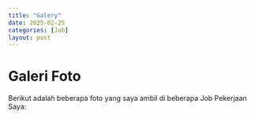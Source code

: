 ```yaml
---
title: "Galery"
date: 2025-02-25
categories: [Job]
layout: post
---
```


# Galeri Foto

Berikut adalah beberapa foto yang saya ambil di beberapa Job Pekerjaan Saya:

<!-- ![Desktop View](/assets/images/patung.jpg)
*Patung Tuhan YESUS Memberkati - Tana Toraja* -->
<!-- 
![Desktop View](/assets/images/RAR02755.jpg)
*Natal UMUM Gereja KIBAID 2025*

![Desktop View](/assets/images/IMG_7743-2.jpg)
*Foto BUPATI Tana Toraja*

![Desktop View](/assets/images/IMG_7744-2.jpg)
*Foto Wakil BUPATI Tana Toraja*

![Desktop View](/assets/images/IMG_5203.png)
*Ollon - Tana Toraja* -->

